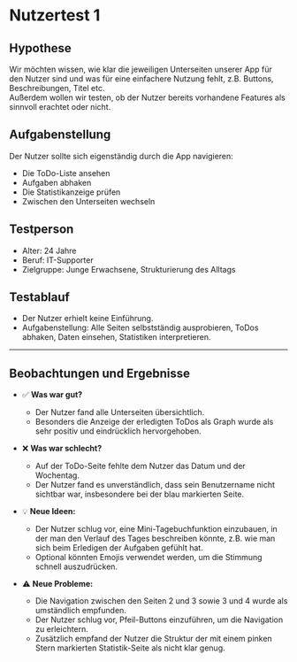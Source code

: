 # Nutzertest 1

## Hypothese

Wir möchten wissen, wie klar die jeweiligen Unterseiten unserer App für den Nutzer sind und was für eine einfachere Nutzung fehlt, z.B. Buttons, Beschreibungen, Titel etc.  
Außerdem wollen wir testen, ob der Nutzer bereits vorhandene Features als sinnvoll erachtet oder nicht.

## Aufgabenstellung

Der Nutzer sollte sich eigenständig durch die App navigieren:  
- Die ToDo-Liste ansehen  
- Aufgaben abhaken  
- Die Statistikanzeige prüfen  
- Zwischen den Unterseiten wechseln

## Testperson
- Alter: 24 Jahre
- Beruf: IT-Supporter
- Zielgruppe: Junge Erwachsene, Strukturierung des Alltags

## Testablauf
- Der Nutzer erhielt keine Einführung.
- Aufgabenstellung: Alle Seiten selbstständig ausprobieren, ToDos abhaken, Daten einsehen, Statistiken interpretieren.

---

## Beobachtungen und Ergebnisse

- ✅ **Was war gut?**  
  - Der Nutzer fand alle Unterseiten übersichtlich.
  - Besonders die Anzeige der erledigten ToDos als Graph wurde als sehr positiv und eindrücklich hervorgehoben.

- ❌ **Was war schlecht?**  
  - Auf der ToDo-Seite fehlte dem Nutzer das Datum und der Wochentag.  
  - Der Nutzer fand es unverständlich, dass sein Benutzername nicht sichtbar war, insbesondere bei der blau markierten Seite.

- 💡 **Neue Ideen:**  
  - Der Nutzer schlug vor, eine Mini-Tagebuchfunktion einzubauen, in der man den Verlauf des Tages beschreiben könnte, z.B. wie man sich beim Erledigen der Aufgaben gefühlt hat.
  - Optional könnten Emojis verwendet werden, um die Stimmung schnell auszudrücken.

- ⚠️ **Neue Probleme:**  
  - Die Navigation zwischen den Seiten 2 und 3 sowie 3 und 4 wurde als umständlich empfunden.
  - Der Nutzer schlug vor, Pfeil-Buttons einzuführen, um die Navigation zu erleichtern.
  - Zusätzlich empfand der Nutzer die Struktur der mit einem pinken Stern markierten Statistik-Seite als nicht klar genug.
